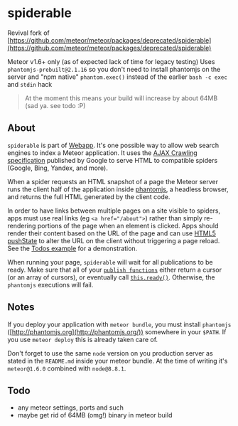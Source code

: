 # spiderable
Revival fork of [https://github.com/meteor/meteor/packages/deprecated/spiderable](https://github.com/meteor/meteor/packages/deprecated/spiderable)

Meteor v1.6+ only (as of expected lack of time for legacy testing)
Uses `phantomjs-prebuilt@2.1.16` so you don't need to install phantomjs on the server
and "npm native" `phantom.exec()` instead of the earlier `bash -c exec` and `stdin` hack
> At the moment this means your build will increase by about 64MB (sad ya. see todo :P)

## About
`spiderable` is part of [Webapp](https://github.com/meteor/meteor/tree/master/packages/webapp). It's one possible way to allow web search engines to index a Meteor application. It uses the [AJAX Crawling specification](https://developers.google.com/webmasters/ajax-crawling/) published by Google to serve HTML to compatible spiders (Google, Bing, Yandex, and more).

When a spider requests an HTML snapshot of a page the Meteor server runs the client half of the application inside [phantomjs](http://phantomjs.org/), a headless browser, and returns the full HTML generated by the client code.

In order to have links between multiple pages on a site visible to spiders, apps must use real links (eg `<a href="/about">`) rather than simply re-rendering portions of the page when an element is clicked. Apps should render their content based on the URL of the page and can use [HTML5 pushState](https://developer.mozilla.org/en-US/docs/DOM/Manipulating_the_browser_history) to alter the URL on the client without triggering a page reload. See the [Todos example](http://meteor.com/examples/todos) for a demonstration.

When running your page, `spiderable` will wait for all publications to be ready. Make sure that all of your [`publish functions`](#meteor_publish) either return a cursor (or an array of cursors), or eventually call [`this.ready()`](#publish_ready). Otherwise, the `phantomjs` executions will fail.

## Notes
If you deploy your application with `meteor bundle`, you must install `phantomjs` ([http://phantomjs.org](http://phantomjs.org/)) somewhere in your `$PATH`. If you use `meteor deploy` this is already taken care of.

Don't forget to use the same `node` version on you production server as stated in the `README.md` inside your meteor bundle. At the time of writing it's `meteor@1.6.0` combined with `node@8.8.1`.

## Todo
- any meteor settings, ports and such
- maybe get rid of 64MB (omg!) binary in meteor build
